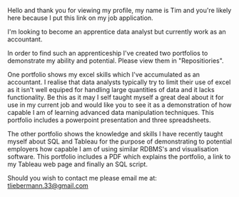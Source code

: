 Hello and thank you for viewing my profile, my name is Tim and you're likely here because I put this link on my job application.

I'm looking to become an apprentice data analyst but currently work as an accountant.

In order to find such an apprenticeship I've created two portfolios to demonstrate my ability and potential. Please view them in
"Repositiories".

One portfolio shows my excel skills which I've accumulated as an accountant. I realise that data analysts typically try to limit
their use of excel as it isn't well equiped for handling large quantities of data and it lacks functionality. Be this as it may I
self taught myself a great deal about it for use in my current job and would like you to see it as a demonstration of how 
capable I am of learning advanced data manipulation techniques. This portfolio includes a powerpoint presentation and three spreadsheets.

The other portfolio shows the knowledge and skills I have recently taught myself about SQL and Tableau for the purpose of demonstrating 
to potential employers how capable I am of using similar RDBMS's and visualisation software. This portfolio includes a PDF which explains
the portfolio, a link to my Tableau web page and finally an SQL script.

Should you wish to contact me please email me at: tliebermann.33@gmail.com

<!---
TimLieb/TimLieb is a ✨ special ✨ repository because its `README.md` (this file) appears on your GitHub profile.
You can click the Preview link to take a look at your changes.
--->
